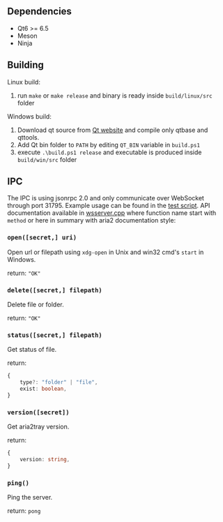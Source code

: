 ## Dependencies

- Qt6 >= 6.5
- Meson
- Ninja

## Building

Linux build:

1. run `make` or `make release` and binary is ready inside `build/linux/src` folder

Windows build:

1. Download qt source from [Qt website](https://download.qt.io/official_releases/qt/) and compile only qtbase and qttools.
2. Add Qt bin folder to `PATH` by editing `QT_BIN` variable in `build.ps1`
3. execute `.\build.ps1 release` and executable is produced inside `build/win/src` folder

## IPC

The IPC is using jsonrpc 2.0 and only communicate over WebSocket through port 31795.
Example usage can be found in the [test script](./test/websocket.js).
API documentation available in [wsserver.cpp](./src/ipc/wsserver.cpp) where
function name start with `method` or here in summary with aria2 documentation style:

### `open([secret,] uri)`

Open url or filepath using `xdg-open` in Unix and win32 cmd's `start` in Windows.

return: `"OK"`

### `delete([secret,] filepath)`

Delete file or folder.

return: `"OK"`

### `status([secret,] filepath)`

Get status of file.

return:

```typescript
{
    type?: "folder" | "file",
    exist: boolean,
}
```

### `version([secret])`

Get aria2tray version.

return:

```typescript
{
    version: string,
}
```

### `ping()`

Ping the server.

return: `pong`
